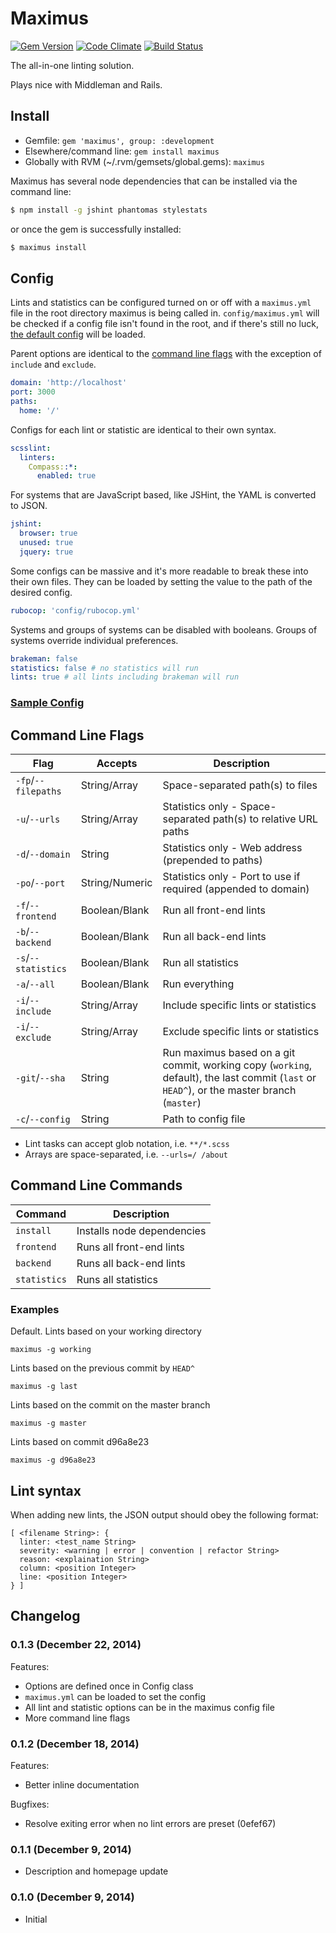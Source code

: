 # Maximus

[![Gem Version](https://badge.fury.io/rb/maximus.svg)](http://badge.fury.io/rb/maximus) [![Code Climate](https://codeclimate.com/github/wearefine/maximus/badges/gpa.svg)](https://codeclimate.com/github/wearefine/maximus) [![Build Status](https://travis-ci.org/wearefine/maximus.svg)](https://travis-ci.org/wearefine/maximus)

The all-in-one linting solution.

Plays nice with Middleman and Rails.

## Install

* Gemfile: `gem 'maximus', group: :development`
* Elsewhere/command line: `gem install maximus`
* Globally with RVM (~/.rvm/gemsets/global.gems): `maximus` 

Maximus has several node dependencies that can be installed via the command line:

```bash
$ npm install -g jshint phantomas stylestats
```

or once the gem is successfully installed:

```bash
$ maximus install
```

## Config

Lints and statistics can be configured turned on or off with a  `maximus.yml` file in the root directory maximus is being called in. `config/maximus.yml` will be checked if a config file isn't found in the root, and if there's still no luck, [the default config](lib/maximus/config/maximus.yml) will be loaded.

Parent options are identical to the [command line flags](#command-line-flags) with the exception of `include` and `exclude`.

```yaml
domain: 'http://localhost'
port: 3000
paths:
  home: '/'
```

Configs for each lint or statistic are identical to their own syntax.

```yaml
scsslint:
  linters:
    Compass::*:
      enabled: true
```

For systems that are JavaScript based, like JSHint, the YAML is converted to JSON.

```yaml
jshint:
  browser: true
  unused: true
  jquery: true
```

Some configs can be massive and it's more readable to break these into their own files. They can be loaded by setting the value to the path of the desired config.

```yaml
rubocop: 'config/rubocop.yml'
```

Systems and groups of systems can be disabled with booleans. Groups of systems override individual preferences.

```yaml
brakeman: false
statistics: false # no statistics will run
lints: true # all lints including brakeman will run
```

### [Sample Config](lib/maximus/config/maximus-example.yml)

## Command Line Flags

Flag                | Accepts                          | Description
--------------------|----------------------------------|--------------------
`-fp`/`--filepaths` | String/Array                     | Space-separated path(s) to files
`-u`/`--urls`       | String/Array                     | Statistics only - Space-separated path(s) to relative URL paths
`-d`/`--domain`     | String                           | Statistics only - Web address (prepended to paths)
`-po`/`--port`      | String/Numeric                   | Statistics only - Port to use if required (appended to domain)
`-f`/`--frontend`   | Boolean/Blank                    | Run all front-end lints
`-b`/`--backend`    | Boolean/Blank                    | Run all back-end lints
`-s`/`--statistics` | Boolean/Blank                    | Run all statistics
`-a`/`--all`        | Boolean/Blank                    | Run everything
`-i`/`--include`    | String/Array                     | Include specific lints or statistics
`-i`/`--exclude`    | String/Array                     | Exclude specific lints or statistics
`-git`/`--sha`      | String                           | Run maximus based on a git commit, working copy (`working`, default), the last commit (`last` or `HEAD^`), or the master branch (`master`)
`-c`/`--config`     | String                           | Path to config file


* Lint tasks can accept glob notation, i.e. `**/*.scss`
* Arrays are space-separated, i.e. `--urls=/ /about`

## Command Line Commands

Command               | Description
----------------------|---------------------------
`install`             | Installs node dependencies
`frontend`            | Runs all front-end lints
`backend`             | Runs all back-end lints
`statistics`          | Runs all statistics

### Examples

Default. Lints based on your working directory

`maximus -g working` 

Lints based on the previous commit by `HEAD^`

`maximus -g last` 

Lints based on the commit on the master branch

`maximus -g master`

Lints based on commit d96a8e23

`maximus -g d96a8e23`

## Lint syntax

When adding new lints, the JSON output should obey the following format:

```
[ <filename String>: {
  linter: <test_name String>
  severity: <warning | error | convention | refactor String>
  reason: <explaination String>
  column: <position Integer>
  line: <position Integer>
} ]
```

## Changelog

### 0.1.3 (December 22, 2014)

Features:

* Options are defined once in Config class
* `maximus.yml` can be loaded to set the config
* All lint and statistic options can be in the maximus config file
* More command line flags

### 0.1.2 (December 18, 2014)

Features: 

* Better inline documentation

Bugfixes:

* Resolve exiting error when no lint errors are preset (0efef67)

### 0.1.1 (December 9, 2014)

* Description and homepage update

### 0.1.0 (December 9, 2014)

* Initial



